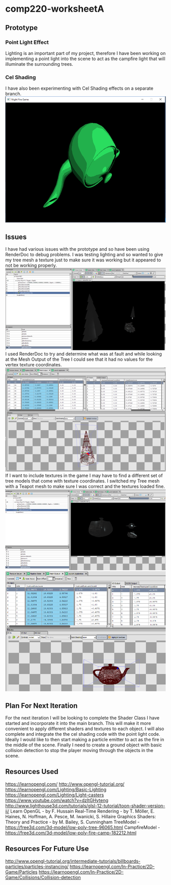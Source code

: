 # comp220-worksheetA
## Prototype

### Point Light Effect
Lighting is an important part of my project, therefore I have been working on implementing a point light into the scene to act as the campfire light that will illuminate the surrounding trees.

### Cel Shading
I have also been experimenting with Cel Shading effects on a separate branch.
![Cel Shading Teapot](ScreenShots/CelShading.png)

## Issues
I have had various issues with the prototype and so have been using RenderDoc to debug problems.
I was testing lighting and so wanted to give my tree mesh a texture just to make sure it was working but it appeared to not be working properly.
![Tree Without Texture](ScreenShots/TreeRenderdoc.png)
I used RenderDoc to try and determine what was at fault and while looking at the Mesh Output of the Tree I could see that it had no values for the vertex texture coordinates. 
![No Vertex Texture Coordinates](ScreenShots/NoTextureCoords.png)
If I want to include textures in the game I may have to find a different set of tree models that come with texture coordinates. 
I switched my Tree mesh with a Teapot mesh to make sure I was correct and the textures loaded fine. 
![Teapot Textured](ScreenShots/TeapotRenderdoc.png)
![Teapot Texture Coordinates](ScreenShots/TeapotTextureCoords.png)

## Plan For Next Iteration
For the next iteration I will be looking to complete the Shader Class I have started and incorporate it into the main branch. This will make it more convenient to apply different shaders and textures to each object. I will also complete and integrate the the cel shading code with the point light code. Ideally I would like to then start making a particle emitter to act as the fire in the middle of the scene. Finally I need to create a ground object with basic collision detection to stop the player moving through the objects in the scene. 

## Resources Used
https://learnopengl.com/
http://www.opengl-tutorial.org/
https://learnopengl.com/Lighting/Basic-Lighting
https://learnopengl.com/Lighting/Light-casters
https://www.youtube.com/watch?v=dzItGHyteng
http://www.lighthouse3d.com/tutorials/glsl-12-tutorial/toon-shader-version-ii/
Learn OpenGL - by F. Hussain
Real-Time Rendering - by T. Möller, E. Haines, N. Hoffman, A. Pesce, M. Iwanicki, S. Hillaire
Graphics Shaders: Theory and Practice - by M. Bailey, S. Cunningham
TreeModel - https://free3d.com/3d-model/low-poly-tree-96065.html
CampfireModel - https://free3d.com/3d-model/low-poly-fire-camp-182212.html

## Resources For Future Use
http://www.opengl-tutorial.org/intermediate-tutorials/billboards-particles/particles-instancing/
https://learnopengl.com/In-Practice/2D-Game/Particles
https://learnopengl.com/In-Practice/2D-Game/Collisions/Collision-detection
